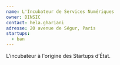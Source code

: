 ```yaml
---
name: L'Incubateur de Services Numériques
owner: DINSIC
contact: hela.ghariani
adresse: 20 avenue de Ségur, Paris
startups:
  - ban
---
```


L'incubateur à l'origine des Startups d’État.
